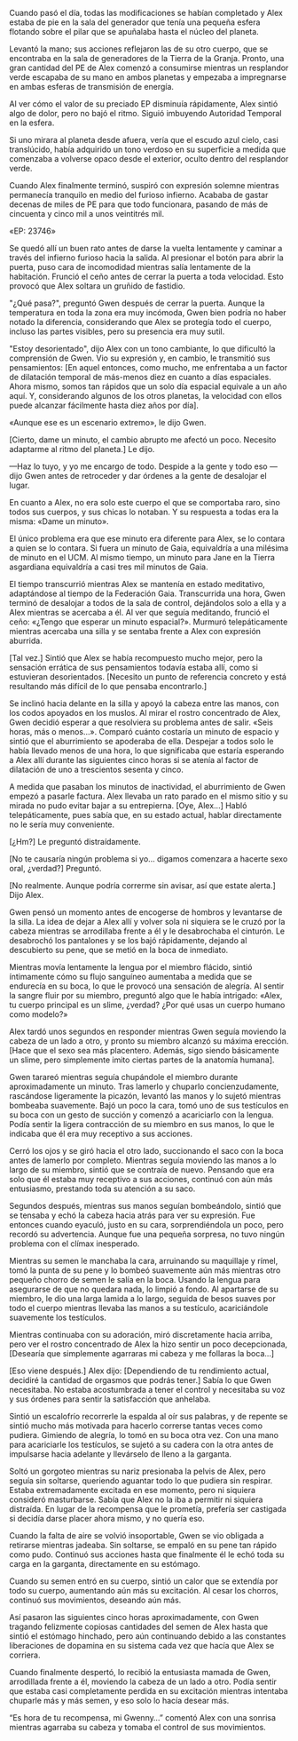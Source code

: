 
Cuando pasó el día, todas las modificaciones se habían completado y Alex estaba de pie en la sala del generador que tenía una pequeña esfera flotando sobre el pilar que se apuñalaba hasta el núcleo del planeta.

Levantó la mano; sus acciones reflejaron las de su otro cuerpo, que se encontraba en la sala de generadores de la Tierra de la Granja. Pronto, una gran cantidad del PE de Alex comenzó a consumirse mientras un resplandor verde escapaba de su mano en ambos planetas y empezaba a impregnarse en ambas esferas de transmisión de energía.

Al ver cómo el valor de su preciado EP disminuía rápidamente, Alex sintió algo de dolor, pero no bajó el ritmo. Siguió imbuyendo Autoridad Temporal en la esfera.

Si uno mirara al planeta desde afuera, vería que el escudo azul cielo, casi translúcido, había adquirido un tono verdoso en su superficie a medida que comenzaba a volverse opaco desde el exterior, oculto dentro del resplandor verde.

Cuando Alex finalmente terminó, suspiró con expresión solemne mientras permanecía tranquilo en medio del furioso infierno. Acababa de gastar decenas de miles de PE para que todo funcionara, pasando de más de cincuenta y cinco mil a unos veintitrés mil.

«EP: 23746»

Se quedó allí un buen rato antes de darse la vuelta lentamente y caminar a través del infierno furioso hacia la salida. Al presionar el botón para abrir la puerta, puso cara de incomodidad mientras salía lentamente de la habitación. Frunció el ceño antes de cerrar la puerta a toda velocidad. Esto provocó que Alex soltara un gruñido de fastidio.

"¿Qué pasa?", preguntó Gwen después de cerrar la puerta. Aunque la temperatura en toda la zona era muy incómoda, Gwen bien podría no haber notado la diferencia, considerando que Alex se protegía todo el cuerpo, incluso las partes visibles, pero su presencia era muy sutil.

"Estoy desorientado", dijo Alex con un tono cambiante, lo que dificultó la comprensión de Gwen. Vio su expresión y, en cambio, le transmitió sus pensamientos: [En aquel entonces, como mucho, me enfrentaba a un factor de dilatación temporal de más-menos diez en cuanto a días espaciales. Ahora mismo, somos tan rápidos que un solo día espacial equivale a un año aquí. Y, considerando algunos de los otros planetas, la velocidad con ellos puede alcanzar fácilmente hasta diez años por día].

«Aunque ese es un escenario extremo», le dijo Gwen.

[Cierto, dame un minuto, el cambio abrupto me afectó un poco. Necesito adaptarme al ritmo del planeta.] Le dijo.

—Haz lo tuyo, y yo me encargo de todo. Despide a la gente y todo eso —dijo Gwen antes de retroceder y dar órdenes a la gente de desalojar el lugar.

En cuanto a Alex, no era solo este cuerpo el que se comportaba raro, sino todos sus cuerpos, y sus chicas lo notaban. Y su respuesta a todas era la misma: «Dame un minuto».

El único problema era que ese minuto era diferente para Alex, se lo contara a quien se lo contara. Si fuera un minuto de Gaia, equivaldría a una milésima de minuto en el UCM. Al mismo tiempo, un minuto para Jane en la Tierra asgardiana equivaldría a casi tres mil minutos de Gaia.

El tiempo transcurrió mientras Alex se mantenía en estado meditativo, adaptándose al tiempo de la Federación Gaia. Transcurrida una hora, Gwen terminó de desalojar a todos de la sala de control, dejándolos solo a ella y a Alex mientras se acercaba a él. Al ver que seguía meditando, frunció el ceño: «¿Tengo que esperar un minuto espacial?». Murmuró telepáticamente mientras acercaba una silla y se sentaba frente a Alex con expresión aburrida.

[Tal vez.] Sintió que Alex se había recompuesto mucho mejor, pero la sensación errática de sus pensamientos todavía estaba allí, como si estuvieran desorientados. [Necesito un punto de referencia concreto y está resultando más difícil de lo que pensaba encontrarlo.]

Se inclinó hacia delante en la silla y apoyó la cabeza entre las manos, con los codos apoyados en los muslos. Al mirar el rostro concentrado de Alex, Gwen decidió esperar a que resolviera su problema antes de salir. «Seis horas, más o menos…». Comparó cuánto costaría un minuto de espacio y sintió que el aburrimiento se apoderaba de ella. Despejar a todos solo le había llevado menos de una hora, lo que significaba que estaría esperando a Alex allí durante las siguientes cinco horas si se atenía al factor de dilatación de uno a trescientos sesenta y cinco.

A medida que pasaban los minutos de inactividad, el aburrimiento de Gwen empezó a pasarle factura. Alex llevaba un rato parado en el mismo sitio y su mirada no pudo evitar bajar a su entrepierna. [Oye, Alex...] Habló telepáticamente, pues sabía que, en su estado actual, hablar directamente no le sería muy conveniente.

[¿Hm?] Le preguntó distraídamente.

[No te causaría ningún problema si yo… digamos comenzara a hacerte sexo oral, ¿verdad?] Preguntó.

[No realmente. Aunque podría correrme sin avisar, así que estate alerta.] Dijo Alex.

Gwen pensó un momento antes de encogerse de hombros y levantarse de la silla. La idea de dejar a Alex allí y volver sola ni siquiera se le cruzó por la cabeza mientras se arrodillaba frente a él y le desabrochaba el cinturón. Le desabrochó los pantalones y se los bajó rápidamente, dejando al descubierto su pene, que se metió en la boca de inmediato.

Mientras movía lentamente la lengua por el miembro flácido, sintió íntimamente cómo su flujo sanguíneo aumentaba a medida que se endurecía en su boca, lo que le provocó una sensación de alegría. Al sentir la sangre fluir por su miembro, preguntó algo que le había intrigado: «Alex, tu cuerpo principal es un slime, ¿verdad? ¿Por qué usas un cuerpo humano como modelo?»

Alex tardó unos segundos en responder mientras Gwen seguía moviendo la cabeza de un lado a otro, y pronto su miembro alcanzó su máxima erección. [Hace que el sexo sea más placentero. Además, sigo siendo básicamente un slime, pero simplemente imito ciertas partes de la anatomía humana].

Gwen tarareó mientras seguía chupándole el miembro durante aproximadamente un minuto. Tras lamerlo y chuparlo concienzudamente, rascándose ligeramente la picazón, levantó las manos y lo sujetó mientras bombeaba suavemente. Bajó un poco la cara, tomó uno de sus testículos en su boca con un gesto de succión y comenzó a acariciarlo con la lengua. Podía sentir la ligera contracción de su miembro en sus manos, lo que le indicaba que él era muy receptivo a sus acciones.

Cerró los ojos y se giró hacia el otro lado, succionando el saco con la boca antes de lamerlo por completo. Mientras seguía moviendo las manos a lo largo de su miembro, sintió que se contraía de nuevo. Pensando que era solo que él estaba muy receptivo a sus acciones, continuó con aún más entusiasmo, prestando toda su atención a su saco.

Segundos después, mientras sus manos seguían bombeándolo, sintió que se tensaba y echó la cabeza hacia atrás para ver su expresión. Fue entonces cuando eyaculó, justo en su cara, sorprendiéndola un poco, pero recordó su advertencia. Aunque fue una pequeña sorpresa, no tuvo ningún problema con el clímax inesperado.

Mientras su semen le manchaba la cara, arruinando su maquillaje y rímel, tomó la punta de su pene y lo bombeó suavemente aún más mientras otro pequeño chorro de semen le salía en la boca. Usando la lengua para asegurarse de que no quedara nada, lo limpió a fondo. Al apartarse de su miembro, le dio una larga lamida a lo largo, seguida de besos suaves por todo el cuerpo mientras llevaba las manos a su testículo, acariciándole suavemente los testículos.

Mientras continuaba con su adoración, miró discretamente hacia arriba, pero ver el rostro concentrado de Alex la hizo sentir un poco decepcionada, [Desearía que simplemente agarraras mi cabeza y me follaras la boca...]

[Eso viene después.] Alex dijo: [Dependiendo de tu rendimiento actual, decidiré la cantidad de orgasmos que podrás tener.] Sabía lo que Gwen necesitaba. No estaba acostumbrada a tener el control y necesitaba su voz y sus órdenes para sentir la satisfacción que anhelaba.

Sintió un escalofrío recorrerle la espalda al oír sus palabras, y de repente se sintió mucho más motivada para hacerlo correrse tantas veces como pudiera. Gimiendo de alegría, lo tomó en su boca otra vez. Con una mano para acariciarle los testículos, se sujetó a su cadera con la otra antes de impulsarse hacia adelante y llevárselo de lleno a la garganta.

Soltó un gorgoteo mientras su nariz presionaba la pelvis de Alex, pero seguía sin soltarse, queriendo aguantar todo lo que pudiera sin respirar. Estaba extremadamente excitada en ese momento, pero ni siquiera consideró masturbarse. Sabía que Alex no la iba a permitir ni siquiera distraída. En lugar de la recompensa que le prometía, prefería ser castigada si decidía darse placer ahora mismo, y no quería eso.

Cuando la falta de aire se volvió insoportable, Gwen se vio obligada a retirarse mientras jadeaba. Sin soltarse, se empaló en su pene tan rápido como pudo. Continuó sus acciones hasta que finalmente él le echó toda su carga en la garganta, directamente en su estómago.

Cuando su semen entró en su cuerpo, sintió un calor que se extendía por todo su cuerpo, aumentando aún más su excitación. Al cesar los chorros, continuó sus movimientos, deseando aún más.

Así pasaron las siguientes cinco horas aproximadamente, con Gwen tragando felizmente copiosas cantidades del semen de Alex hasta que sintió el estómago hinchado, pero aún continuando debido a las constantes liberaciones de dopamina en su sistema cada vez que hacía que Alex se corriera.

Cuando finalmente despertó, lo recibió la entusiasta mamada de Gwen, arrodillada frente a él, moviendo la cabeza de un lado a otro. Podía sentir que estaba casi completamente perdida en su excitación mientras intentaba chuparle más y más semen, y eso solo lo hacía desear más.

“Es hora de tu recompensa, mi Gwenny…” comentó Alex con una sonrisa mientras agarraba su cabeza y tomaba el control de sus movimientos.